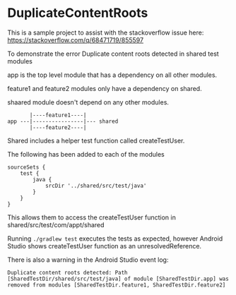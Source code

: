 # DuplicateContentRoots

This is a sample project to assist with the stackoverflow issue here: https://stackoverflow.com/q/68471719/855597

To demonstrate the error Duplicate content roots detected in shared test modules

app is the top level module that has a dependency on all other modules.

feature1 and feature2 modules only have a dependency on shared.

shaared module doesn't depend on any other modules.

```      
       |----feature1----|
app ---|----------------|--- shared
       |----feature2----|
```

Shared includes a helper test function called createTestUser.

The following has been added to each of the modules

```
sourceSets {
    test {
        java {
            srcDir '../shared/src/test/java'
        }
    }
}
```

This allows them to access the createTestUser function in shared/src/test/com/appt/shared


Running `./gradlew test` executes the tests as expected, however Android Studio shows createTestUser function as an unresolvedReference.

There is also a warning in the Android Studio event log:

```Duplicate content roots detected: Path [SharedTestDir/shared/src/test/java] of module [SharedTestDir.app] was removed from modules [SharedTestDir.feature1, SharedTestDir.feature2]```

